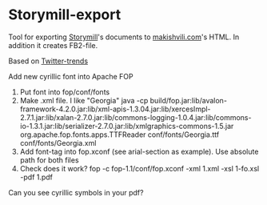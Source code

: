 Storymill-export
================

Tool for exporting [Storymill](https://www.marinersoftware.com/products/storymill/)'s documents to [makishvili.com](http://makishvili.com)'s HTML. In addition it creates FB2-file.

Based on [Twitter-trends](github.com/dfilatov/twitter-trends)

Add new cyrillic font into Apache FOP
1. Put font into fop/conf/fonts
2. Make <font>.xml file. I like "Georgia"
    java -cp build/fop.jar:lib/avalon-framework-4.2.0.jar:lib/xml-apis-1.3.04.jar:lib/xercesImpl-2.7.1.jar:lib/xalan-2.7.0.jar:lib/commons-logging-1.0.4.jar:lib/commons-io-1.3.1.jar:lib/serializer-2.7.0.jar:lib/xmlgraphics-commons-1.5.jar org.apache.fop.fonts.apps.TTFReader conf/fonts/Georgia.ttf conf/fonts/Georgia.xml
3. Add font-tag into fop.xconf (see arial-section as example). Use absolute path for both files
4. Check does it work?
    fop -c fop-1.1/conf/fop.xconf  -xml 1.xml -xsl 1-fo.xsl -pdf 1.pdf

Can you see cyrillic symbols in your pdf?
